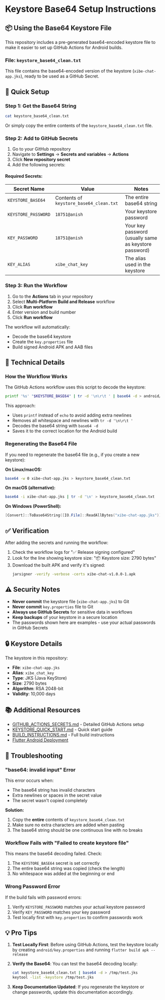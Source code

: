 # Keystore Base64 Setup Instructions

## 📦 Using the Base64 Keystore File

This repository includes a pre-generated base64-encoded keystore file to make it easier to set up GitHub Actions for Android builds.

### File: `keystore_base64_clean.txt`

This file contains the base64-encoded version of the keystore (`xibe-chat-app.jks`), ready to be used as a GitHub Secret.

## 🚀 Quick Setup

### Step 1: Get the Base64 String

```bash
cat keystore_base64_clean.txt
```

Or simply copy the entire contents of the `keystore_base64_clean.txt` file.

### Step 2: Add to GitHub Secrets

1. Go to your GitHub repository
2. Navigate to **Settings** → **Secrets and variables** → **Actions**
3. Click **New repository secret**
4. Add the following secrets:

#### Required Secrets:

| Secret Name | Value | Notes |
|-------------|-------|-------|
| `KEYSTORE_BASE64` | Contents of `keystore_base64_clean.txt` | The entire base64 string |
| `KEYSTORE_PASSWORD` | `18751@anish` | Your keystore password |
| `KEY_PASSWORD` | `18751@anish` | Your key password (usually same as keystore password) |
| `KEY_ALIAS` | `xibe_chat_key` | The alias used in the keystore |

### Step 3: Run the Workflow

1. Go to the **Actions** tab in your repository
2. Select **Multi-Platform Build and Release** workflow
3. Click **Run workflow**
4. Enter version and build number
5. Click **Run workflow**

The workflow will automatically:
- Decode the base64 keystore
- Create the `key.properties` file
- Build signed Android APK and AAB files

## 🔧 Technical Details

### How the Workflow Works

The GitHub Actions workflow uses this script to decode the keystore:

```bash
printf '%s' "$KEYSTORE_BASE64" | tr -d '\n\r\t ' | base64 -d > android/app/xibe-chat-app.jks
```

This approach:
- Uses `printf` instead of `echo` to avoid adding extra newlines
- Removes all whitespace and newlines with `tr -d '\n\r\t '`
- Decodes the base64 string with `base64 -d`
- Saves it to the correct location for the Android build

### Regenerating the Base64 File

If you need to regenerate the base64 file (e.g., if you create a new keystore):

**On Linux/macOS:**
```bash
base64 -w 0 xibe-chat-app.jks > keystore_base64_clean.txt
```

**On macOS (alternative):**
```bash
base64 -i xibe-chat-app.jks | tr -d '\n' > keystore_base64_clean.txt
```

**On Windows (PowerShell):**
```powershell
[Convert]::ToBase64String([IO.File]::ReadAllBytes("xibe-chat-app.jks")) | Out-File -Encoding ASCII -NoNewline keystore_base64_clean.txt
```

## ✅ Verification

After adding the secrets and running the workflow:

1. Check the workflow logs for "✅ Release signing configured"
2. Look for the line showing keystore size: "📦 Keystore size: 2790 bytes"
3. Download the built APK and verify it's signed:
   ```bash
   jarsigner -verify -verbose -certs xibe-chat-v1.0.0-1.apk
   ```

## ⚠️ Security Notes

- **Never commit** the keystore file (`xibe-chat-app.jks`) to Git
- **Never commit** `key.properties` file to Git
- **Always use GitHub Secrets** for sensitive data in workflows
- **Keep backups** of your keystore in a secure location
- The passwords shown here are examples - use your actual passwords in GitHub Secrets

## 🔒 Keystore Details

The keystore in this repository:
- **File**: `xibe-chat-app.jks`
- **Alias**: `xibe_chat_key`
- **Type**: JKS (Java KeyStore)
- **Size**: 2790 bytes
- **Algorithm**: RSA 2048-bit
- **Validity**: 10,000 days

## 📚 Additional Resources

- [GITHUB_ACTIONS_SECRETS.md](GITHUB_ACTIONS_SECRETS.md) - Detailed GitHub Actions setup
- [KEYSTORE_QUICK_START.md](KEYSTORE_QUICK_START.md) - Quick start guide
- [BUILD_INSTRUCTIONS.md](BUILD_INSTRUCTIONS.md) - Full build instructions
- [Flutter Android Deployment](https://docs.flutter.dev/deployment/android)

## 🐛 Troubleshooting

### "base64: invalid input" Error

This error occurs when:
- The base64 string has invalid characters
- Extra newlines or spaces in the secret value
- The secret wasn't copied completely

**Solution:**
1. Copy the **entire** contents of `keystore_base64_clean.txt`
2. Make sure no extra characters are added when pasting
3. The base64 string should be one continuous line with no breaks

### Workflow Fails with "Failed to create keystore file"

This means the base64 decoding failed. Check:
1. The `KEYSTORE_BASE64` secret is set correctly
2. The entire base64 string was copied (check the length)
3. No whitespace was added at the beginning or end

### Wrong Password Error

If the build fails with password errors:
1. Verify `KEYSTORE_PASSWORD` matches your actual keystore password
2. Verify `KEY_PASSWORD` matches your key password
3. Test locally first with `key.properties` to confirm passwords work

## 💡 Pro Tips

1. **Test Locally First**: Before using GitHub Actions, test the keystore locally by creating `android/key.properties` and running `flutter build apk --release`

2. **Verify the Base64**: You can test the base64 decoding locally:
   ```bash
   cat keystore_base64_clean.txt | base64 -d > /tmp/test.jks
   keytool -list -keystore /tmp/test.jks
   ```

3. **Keep Documentation Updated**: If you regenerate the keystore or change passwords, update this documentation accordingly.
